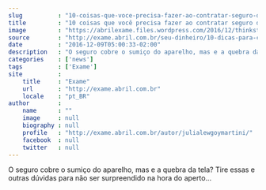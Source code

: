 ```yaml
---
slug          : "10-coisas-que-voce-precisa-fazer-ao-contratar-seguro-de-celular"
title         : "10 coisas que você precisa fazer ao contratar seguro de celular"
image         : "https://abrilexame.files.wordpress.com/2016/12/thinkstockphotos-524234713.jpg?quality=70&strip=all&w=1024"
source        : "http://exame.abril.com.br/seu-dinheiro/10-dicas-para-contratar-seguro-de-celular-sem-cair-em-pegadinhas/"
date          : "2016-12-09T05:00:33-02:00"
description   : "O seguro cobre o sumiço do aparelho, mas e a quebra da tela? Tire essas e outras dúvidas para não ser surpreendido na hora do aperto..."
categories    : ['news']
tags          : ['Exame']
site          :
    title     : "Exame"
    url       : "http://exame.abril.com.br"
    locale    : "pt_BR"
author        :
    name      : ""
    image     : null
    biography : null
    profile   : "http://exame.abril.com.br/autor/julialewgoymartini/"
    facebook  : null
    twitter   : null
---
```


O seguro cobre o sumiço do aparelho, mas e a quebra da tela? Tire essas e outras dúvidas para não ser surpreendido na hora do aperto...
